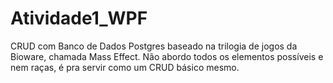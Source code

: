 # Atividade1_WPF

CRUD com Banco de Dados Postgres baseado na trilogia de jogos da Bioware, chamada Mass Effect. Não abordo todos os elementos possíveis e nem raças, é pra servir como um CRUD básico mesmo.
